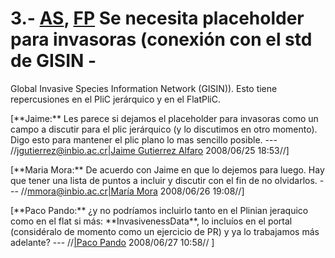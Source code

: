 # 3.- [AS](AS.md), [FP](FP.md) Se necesita placeholder para invasoras (conexión con el std de GISIN - #
Global Invasive Species Information Network (GISIN)). Esto tiene repercusiones en el PliC jerárquico y en el FlatPliC.

[\*\*Jaime:\*\* Les parece si dejamos el placeholder para invasoras como un campo a discutir para el plic jerárquico (y lo discutimos en otro momento). Digo esto para mantener el plic plano lo mas sencillo posible.  --- //[jgutierrez@inbio.ac.cr|Jaime Gutierrez Alfaro](.md) 2008/06/25 18:53//]

[\*\*Maria Mora:\*\* De acuerdo con Jaime en que lo dejemos para luego.  Hay que tener una lista de puntos a incluir y discutir con el fin de no olvidarlos. --- //[mmora@inbio.ac.cr|María Mora](.md) 2008/06/26 19:08//]


[\*\*Paco Pando:\*\* ¿y no podríamos incluirlo  tanto en el Plinian jeraquico como en el flat si más: \*\*InvasivenessData\*\*, lo incluíos en el portal (considéralo de momento como un ejercicio de PR) y  ya lo trabajamos más adelante? --- //[|Paco Pando](.md) 2008/06/27 10:58// ]



